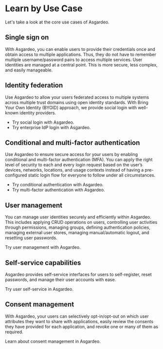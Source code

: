 # Learn by Use Case

Let's take a look at the core use cases of Asgardeo.

## Single sign on
With Asgardeo, you can enable users to provide their credentials once and obtain access to multiple applications. Thus,
 they do not have to remember multiple username/password pairs to access multiple services. User
 identities are managed at a central point. This is more secure, less complex, and easily manageable.

## Identity federation
Use Asgardeo to allow your users federated access to multiple systems across multiple trust domains using open
 identity standards. With Bring Your Own Identity (BYOID) approach, we provide social login with well-known identity
 providers.

- Try <a :href="$withBase('/guides/authentication/social-login/')">social login</a> with Asgardeo.
- Try <a :href="$withBase('/guides/authentication/enterprise-login/')">enterprise IdP login</a> with Asgardeo.

## Conditional and multi-factor authentication
Use Asgardeo to ensure secure access for your users by enabling conditional and multi-factor authentication (MFA). You
 can apply the right level of security to each and every login request based on the user’s devices, networks,
 locations, and usage contexts instead of having a pre-configured static login flow for everyone to follow under all
 circumstances.

- Try <a :href="$withBase('/guides/authentication/conditional-auth/')">conditional authentication</a> with Asgardeo.
- Try <a :href="$withBase('/guides/authentication/mfa/')">multi-factor authentication</a> with Asgardeo.
  
## User management
You can manage user identities securely and efficiently within Asgardeo. This includes applying CRUD operations on users,
 controlling user activities through permissions, managing groups, defining authentication policies, managing external
 user stores, managing manual/automatic logout, and resetting user passwords.

Try <a :href="$withBase('/guides/users/')">user management</a> with Asgardeo.
  
## Self-service capabilities
Asgardeo provides self-service interfaces for users to self-register, reset passwords, and manage their user accounts
 with ease.

Try <a :href="$withBase('/guides/user-self-service/')">user self-service</a> in Asgardeo.
  
## Consent management

With Asgardeo, your users can selectively opt-in/opt-out on which user attributes they want to share with applications,
 easily review the consents they have provided for each application, and revoke one or many of them as required.

Learn about <a :href="$withBase('/guides/authentication/manage-consent-for-attributes/')">consent management</a> in Asgardeo.